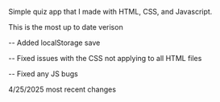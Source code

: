 Simple quiz app that I made with HTML, CSS, and Javascript.

This is the most up to date verison

-- Added localStorage save

-- Fixed issues with the CSS not applying to all HTML files

-- Fixed any JS bugs

4/25/2025 most recent changes
